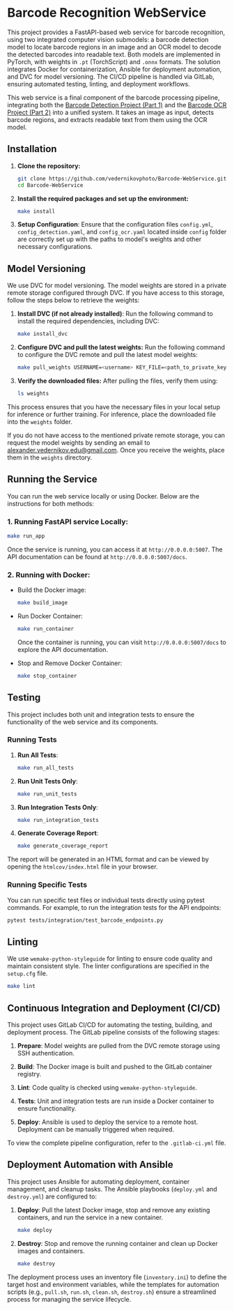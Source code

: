 # Barcode Recognition WebService

This project provides a FastAPI-based web service for barcode recognition, using two integrated computer vision submodels: a barcode detection model to locate barcode regions in an image and an OCR model to decode the detected barcodes into readable text. Both models are implemented in PyTorch, with weights in `.pt` (TorchScript) and `.onnx` formats. The solution integrates Docker for containerization, Ansible for deployment automation, and DVC for model versioning. The CI/CD pipeline is handled via GitLab, ensuring automated testing, linting, and deployment workflows.

This web service is a final component of the barcode processing pipeline, integrating both the [Barcode Detection Project (Part 1)](https://github.com/vedernikovphoto/Barcode-Detection) and the [Barcode OCR Project (Part 2)](https://github.com/vedernikovphoto/Barcode-OCR) into a unified system. It takes an image as input, detects barcode regions, and extracts readable text from them using the OCR model.



## Installation

1. **Clone the repository:**
   ```sh
   git clone https://github.com/vedernikovphoto/Barcode-WebService.git
   cd Barcode-WebService
   ```

2. **Install the required packages and set up the environment:**
   ```sh
   make install
   ```

3. **Setup Configuration**:
Ensure that the configuration files `config.yml`, `config_detection.yaml`, and `config_ocr.yaml` located inside `config` folder are correctly set up with the paths to model's weights and other necessary configurations.


## Model Versioning
We use DVC for model versioning. The model weights are stored in a private remote storage configured through DVC. If you have access to this storage, follow the steps below to retrieve the weights:

1. **Install DVC (if not already installed)**:
   Run the following command to install the required dependencies, including DVC:
   ```sh
   make install_dvc
   ```

2. **Configure DVC and pull the latest weights:** 
   Run the following command to configure the DVC remote and pull the latest model weights:
   ```bash
   make pull_weights USERNAME=<username> KEY_FILE=<path_to_private_key>
   ```

3. **Verify the downloaded files:** 
   After pulling the files, verify them using:
   ```bash
   ls weights
   ```

This process ensures that you have the necessary files in your local setup for inference or further training. For inference, place the downloaded file into the `weights` folder.

If you do not have access to the mentioned private remote storage, you can request the model weights by sending an email to [alexander.vedernikov.edu@gmail.com](mailto:alexander.vedernikov.edu@gmail.com). Once you receive the weights, place them in the `weights` directory.


## Running the Service

You can run the web service locally or using Docker. Below are the instructions for both methods:

### 1. Running FastAPI service Locally:
   ```sh
  make run_app
   ```

Once the service is running, you can access it at `http://0.0.0.0:5007`. The API documentation can be found at `http://0.0.0.0:5007/docs`.

### 2. Running with Docker:

- Build the Docker image:
   ```sh
   make build_image
   ```

- Run Docker Container:
   ```sh
   make run_container
   ```

  Once the container is running, you can visit `http://0.0.0.0:5007/docs` to explore the API documentation.

- Stop and Remove Docker Container:
   ```sh
   make stop_container
   ```


## Testing

This project includes both unit and integration tests to ensure the functionality of the web service and its components.

### Running Tests

1. **Run All Tests**:
   ```sh
   make run_all_tests
   ```

2. **Run Unit Tests Only**:
   ```sh
   make run_unit_tests
   ```

3. **Run Integration Tests Only**:
   ```sh
   make run_integration_tests
   ```

4. **Generate Coverage Report**:
   ```sh
   make generate_coverage_report
   ```

The report will be generated in an HTML format and can be viewed by opening the `htmlcov/index.html` file in your browser.

### Running Specific Tests
You can run specific test files or individual tests directly using pytest commands. For example, to run the integration tests for the API endpoints:

```sh
pytest tests/integration/test_barcode_endpoints.py
```

## Linting
We use `wemake-python-styleguide` for linting to ensure code quality and maintain consistent style. The linter configurations are specified in the `setup.cfg` file.
   ```sh
   make lint
   ```


## Continuous Integration and Deployment (CI/CD)

This project uses GitLab CI/CD for automating the testing, building, and deployment process. The GitLab pipeline consists of the following stages:

1. **Prepare**: Model weights are pulled from the DVC remote storage using SSH authentication.

2. **Build**: The Docker image is built and pushed to the GitLab container registry.

3. **Lint**: Code quality is checked using `wemake-python-styleguide`.

4. **Tests**: Unit and integration tests are run inside a Docker container to ensure functionality.

5. **Deploy**: Ansible is used to deploy the service to a remote host. Deployment can be manually triggered when required.

To view the complete pipeline configuration, refer to the `.gitlab-ci.yml` file.


## Deployment Automation with Ansible

This project uses Ansible for automating deployment, container management, and cleanup tasks. The Ansible playbooks (`deploy.yml` and `destroy.yml`) are configured to:

1. **Deploy**: Pull the latest Docker image, stop and remove any existing containers, and run the service in a new container.
   ```sh
   make deploy
   ```

2. **Destroy**: Stop and remove the running container and clean up Docker images and containers.
   ```sh
   make destroy
   ```

The deployment process uses an inventory file (`inventory.ini`) to define the target host and environment variables, while the templates for automation scripts (e.g., `pull.sh`, `run.sh`, `clean.sh`, `destroy.sh`) ensure a streamlined process for managing the service lifecycle.
